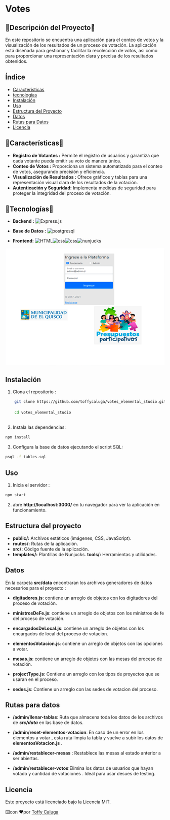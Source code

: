 # Votes
## 📄Descripción del Proyecto📄
En este repositorio se encuentra una aplicación para el conteo de votos y la visualización de los resultados de un proceso de votación. La aplicación está diseñada para gestionar y facilitar la recolección de votos, así como para proporcionar una representación clara y precisa de los resultados obtenidos.
## Índice

- [Características](#características)
- [tecnologías](#tecnologías)
- [Instalación](#instalación)
- [Uso](#uso)
- [Estructura del Proyecto](#estructura-del-proyecto)
- [Datos](#datos)
- [Rutas para Datos](#rutas-para-datos)
- [Licencia](#licencia)

## 🚀Características🚀
- **Registro de Votantes :** Permite el registro de usuarios y garantiza que cada votante pueda emitir su voto de manera única.
- **Conteo de Votos :** Proporciona un sistema automatizado para el conteo de votos, asegurando precisión y eficiencia.
- **Visualización de Resultados :** Ofrece gráficos y tablas para una representación visual clara de los resultados de la votación.
- **Autenticación y Seguridad:** Implementa medidas de seguridad para proteger la integridad del proceso de votación.

## 🔧Tecnologías🔧
- **Backend :** ![Express.js](https://img.shields.io/badge/Express-323330?style=for-the-badge&logo=javascript&logoColor=F7DF1E)
- **Base de Datos :** ![postgresql](https://img.shields.io/badge/Postgresql-323330?style=for-the-badge&logo=postgresql&logoColor=009099)

- **Frontend:** ![HTML](https://img.shields.io/badge/html-323330?style=for-the-badge&logo=html5&logoColor=6699)![css](https://img.shields.io/badge/Express-323330?style=for-the-badge&logo=css3&logoColor=006699)![css](https://img.shields.io/badge/Javascript-323330?style=for-the-badge&logo=javascript&logoColor=F7DF1E)![nunjucks](https://img.shields.io/badge/Nunjucks-323330?style=for-the-badge&logo=javascript&logoColor=F7DF1E)


<img width="1266" alt="Screen Shot 2022-06-19 at 2 18 18 PM" src="https://github.com/toffycaluga/votes_elemental_studio/blob/main/src/img/project-img2.png">

## Instalación 
1. Clona el repositorio :
```bash copy
    git clone https://github.com/toffycaluga/votes_elemental_studio.git

    cd votes_elemental_studio
    
```
2. Instala las dependencias:

``` bash copy
npm install
```
3. Configura la base de datos ejecutando el script SQL:

```bash copy
psql -f tables.sql
```

## Uso 
1. Inicia el servidor :
```bash copy 
npm start
```
2. abre **http://localhost:3000/** en tu navegador para ver la aplicación en funcionamiento.

## Estructura del proyecto
- **public/:** Archivos estáticos (imágenes, CSS, JavaScript).
- **routes/:** Rutas de la aplicación.
- **src/:** Código fuente de la aplicación.
- **templates/:** Plantillas de Nunjucks.
**tools/:** Herramientas y utilidades.

## Datos 

En la carpeta **src/data** encontraran los archivos generadores de datos necesarios para el proyecto :

- **digitadores.js**: contiene un arreglo de objetos con los digitadores del proceso de votación.

- **ministrosDeFe.js**: contiene un arreglo de objetos con los ministros de fe del proceso de votación.

- **encargadosDeLocal.js**: contiene un arreglo de objetos con los encargados de local del proceso de votación. 

- **elementosVotacion.js**: contiene un arreglo de objetos con las opciones a votar. 

- **mesas.js**: contiene un arreglo de objetos con las mesas del proceso de votación. 


- **projectType.js**: Contiene un arreglo con los tipos de proyectos que se usaran en el proceso.

- **sedes.js**: Contiene un arreglo con las sedes de votacion del proceso.



## Rutas para datos 
- **/admin/llenar-tablas**: Ruta que almacena toda los datos de los archivos de ***src/data*** en las base de datos.

- **/admin/reset-elementos-votacion**: En caso de un error en los elementos a votar , esta ruta limpia la tabla y vuelve a subir los datos de **elementosVotacion.js** .

- **/admin/restablecer-mesas** : Restablece las mesas al estado anterior a ser abiertas.
- **/admin/restablecer-votos**:Elimina los datos de usuarios que hayan votado y cantidad de votaciones . Ideal para usar desues de testing.
## Licencia

Este proyecto está licenciado bajo la Licencia MIT.

⌨️con ❤️por [Toffy Caluga](https://github.com/toffycaluga)